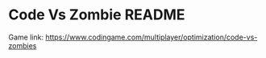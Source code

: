 # Code Vs Zombie README

Game link: https://www.codingame.com/multiplayer/optimization/code-vs-zombies